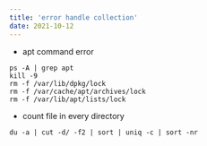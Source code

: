```yaml
---
title: 'error handle collection'
date: 2021-10-12
---
```


* apt command error
```
ps -A | grep apt
kill -9
rm -f /var/lib/dpkg/lock
rm -f /var/cache/apt/archives/lock
rm -f /var/lib/apt/lists/lock
```

* count file in every directory
```
du -a | cut -d/ -f2 | sort | uniq -c | sort -nr
```
